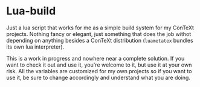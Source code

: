 # Lua-build

Just a lua script that works for me as a simple build system for my ConTeXt projects. Nothing fancy or elegant, just something that does the job withot depending on anything besides a ConTeXt distribution (`luametatex` bundles its own lua interpreter).

This is a work in progress and nowhere near a complete solution. If you want to check it out and use it, you're welcome to it, but use it at your own risk. All the variables are customized for my own projects so if you want to use it, be sure to change accordingly and understand what you are doing.
